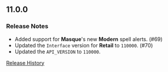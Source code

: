 ## 11.0.0

### Release Notes

- Added support for **Masque**'s new **Modern** spell alerts. (#69)
- Updated the `Interface` version for **Retail** to `110000`. (#70)
- Updated the `API_VERSION` to `110000`.

[Release History](https://github.com/SFX-WoW/Masque_Caith/wiki/History)
